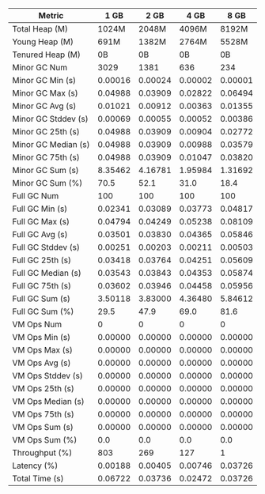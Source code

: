 | Metric | 1 GB | 2 GB | 4 GB | 8 GB |
|------|----|----|----|----|
| Total Heap (M) | 1024M | 2048M | 4096M | 8192M |
| Young Heap (M) | 691M | 1382M | 2764M | 5528M |
| Tenured Heap (M) | 0B | 0B | 0B | 0B |
| Minor GC Num | 3029 | 1381 | 636 | 234 |
| Minor GC Min (s) | 0.00016 | 0.00024 | 0.00002 | 0.00001 |
| Minor GC Max (s) | 0.04988 | 0.03909 | 0.02822 | 0.06494 |
| Minor GC Avg (s) | 0.01021 | 0.00912 | 0.00363 | 0.01355 |
| Minor GC Stddev (s) | 0.00069 | 0.00055 | 0.00052 | 0.00386 |
| Minor GC 25th (s) | 0.04988 | 0.03909 | 0.00904 | 0.02772 |
| Minor GC Median (s) | 0.04988 | 0.03909 | 0.00988 | 0.03579 |
| Minor GC 75th (s) | 0.04988 | 0.03909 | 0.01047 | 0.03820 |
| Minor GC Sum (s) | 8.35462 | 4.16781 | 1.95984 | 1.31692 |
| Minor GC Sum (%) | 70.5 | 52.1 | 31.0 | 18.4 |
| Full GC Num | 100 | 100 | 100 | 100 |
| Full GC Min (s) | 0.02341 | 0.03089 | 0.03773 | 0.04817 |
| Full GC Max (s) | 0.04794 | 0.04249 | 0.05238 | 0.08109 |
| Full GC Avg (s) | 0.03501 | 0.03830 | 0.04365 | 0.05846 |
| Full GC Stddev (s) | 0.00251 | 0.00203 | 0.00211 | 0.00503 |
| Full GC 25th (s) | 0.03418 | 0.03764 | 0.04251 | 0.05609 |
| Full GC Median (s) | 0.03543 | 0.03843 | 0.04353 | 0.05874 |
| Full GC 75th (s) | 0.03602 | 0.03946 | 0.04458 | 0.05956 |
| Full GC Sum (s) | 3.50118 | 3.83000 | 4.36480 | 5.84612 |
| Full GC Sum (%) | 29.5 | 47.9 | 69.0 | 81.6 |
| VM Ops Num | 0 | 0 | 0 | 0 |
| VM Ops Min (s) | 0.00000 | 0.00000 | 0.00000 | 0.00000 |
| VM Ops Max (s) | 0.00000 | 0.00000 | 0.00000 | 0.00000 |
| VM Ops Avg (s) | 0.00000 | 0.00000 | 0.00000 | 0.00000 |
| VM Ops Stddev (s) | 0.00000 | 0.00000 | 0.00000 | 0.00000 |
| VM Ops 25th (s) | 0.00000 | 0.00000 | 0.00000 | 0.00000 |
| VM Ops Median (s) | 0.00000 | 0.00000 | 0.00000 | 0.00000 |
| VM Ops 75th (s) | 0.00000 | 0.00000 | 0.00000 | 0.00000 |
| VM Ops Sum (s) | 0.00000 | 0.00000 | 0.00000 | 0.00000 |
| VM Ops Sum (%) | 0.0 | 0.0 | 0.0 | 0.0 |
| Throughput (%) | 803 | 269 | 127 | 1 |
| Latency (%) | 0.00188 | 0.00405 | 0.00746 | 0.03726 |
| Total Time (s) | 0.06722 | 0.03736 | 0.02472 | 0.03726 |

